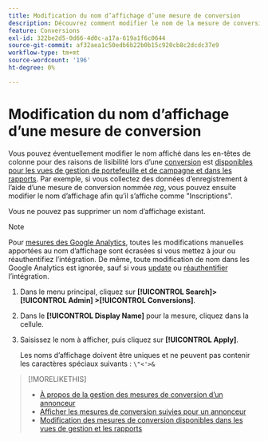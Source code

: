 ```yaml
---
title: Modification du nom d’affichage d’une mesure de conversion
description: Découvrez comment modifier le nom de la mesure de conversion qui s’affiche dans les en-têtes de colonne dans les vues de gestion et les rapports.
feature: Conversions
exl-id: 322be2d5-0d66-4d0c-a17a-619a1f6c0644
source-git-commit: af32aea1c50edb6b22b0b15c920cb8c2dcdc37e9
workflow-type: tm+mt
source-wordcount: '196'
ht-degree: 0%

---
```


# Modification du nom d’affichage d’une mesure de conversion

Vous pouvez éventuellement modifier le nom affiché dans les en-têtes de colonne pour des raisons de lisibilité lors d’une [conversion](/help/search-social-commerce/glossary.md#c-d) est [disponibles pour les vues de gestion de portefeuille et de campagne et dans les rapports](conversion-metric-edit-available.md). Par exemple, si vous collectez des données d’enregistrement à l’aide d’une mesure de conversion nommée *reg*, vous pouvez ensuite modifier le nom d’affichage afin qu’il s’affiche comme &quot;Inscriptions&quot;.

Vous ne pouvez pas supprimer un nom d’affichage existant.

>[!NOTE]
>
>Pour [mesures des Google Analytics](/help/search-social-commerce/admin/data-sources/data-source-about.md), toutes les modifications manuelles apportées au nom d’affichage sont écrasées si vous mettez à jour ou réauthentifiez l’intégration. De même, toute modification de nom dans les Google Analytics est ignorée, sauf si vous [update](/help/search-social-commerce/admin/data-sources/data-source-edit.md) ou [réauthentifier](/help/search-social-commerce/admin/data-sources/data-source-reauthenticate.md) l’intégration.

1. Dans le menu principal, cliquez sur **[!UICONTROL Search]> [!UICONTROL Admin] >[!UICONTROL Conversions]**.

1. Dans le **[!UICONTROL Display Name]** pour la mesure, cliquez dans la cellule.

1. Saisissez le nom à afficher, puis cliquez sur **[!UICONTROL Apply]**.

   Les noms d’affichage doivent être uniques et ne peuvent pas contenir les caractères spéciaux suivants : `\"<'>&`

>[!MORELIKETHIS]
>
>* [À propos de la gestion des mesures de conversion d’un annonceur](conversion-metric-about.md)
>* [Afficher les mesures de conversion suivies pour un annonceur](conversion-metric-view-tracked.md)
>* [Modification des mesures de conversion disponibles dans les vues de gestion et les rapports](conversion-metric-edit-available.md)
